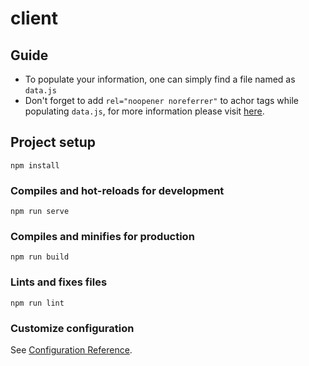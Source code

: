 # client

## Guide
* To populate your information, one can simply find a file named as ```data.js```
* Don't forget to add ```rel="noopener noreferrer"``` to achor tags while populating ```data.js```, for more information please visit [here](https://mathiasbynens.github.io/rel-noopener/).

## Project setup
```
npm install
```

### Compiles and hot-reloads for development
```
npm run serve
```

### Compiles and minifies for production
```
npm run build
```

### Lints and fixes files
```
npm run lint
```

### Customize configuration
See [Configuration Reference](https://cli.vuejs.org/config/).

